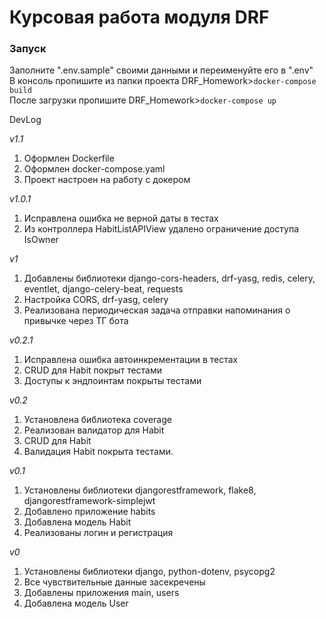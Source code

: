 # Курсовая работа модуля DRF

### Запуск
Заполните ".env.sample" своими данными и переименуйте его в ".env"\
В консоль пропишите из папки проекта DRF_Homework>`docker-compose build`\
После загрузки пропишите DRF_Homework>`docker-compose up`

DevLog

_v1.1_
1. Оформлен Dockerfile
2. Оформлен docker-compose.yaml
3. Проект настроен на работу с докером

_v1.0.1_
1. Исправлена ошибка не верной даты в тестах
2. Из контроллера HabitListAPIView удалено ограничение доступа IsOwner

_v1_
1. Добавлены библиотеки django-cors-headers, drf-yasg, redis, celery, eventlet, django-celery-beat, requests
2. Настройка CORS, drf-yasg, celery
3. Реализована периодическая задача отправки напоминания о привычке через ТГ бота

_v0.2.1_
1. Исправлена ошибка автоинкрементации в тестах
2. CRUD для Habit покрыт тестами
3. Доступы к эндпоинтам покрыты тестами

_v0.2_
1. Установлена библиотека coverage
2. Реализован валидатор для Habit
3. CRUD для Habit
4. Валидация Habit покрыта тестами.

_v0.1_
1. Установлены библиотеки djangorestframework, flake8, djangorestframework-simplejwt
2. Добавлено приложение habits
3. Добавлена модель Habit
4. Реализованы логин и регистрация

_v0_
1. Установлены библиотеки django, python-dotenv, psycopg2
2. Все чувствительные данные засекречены
3. Добавлены приложения main, users
4. Добавлена модель User
